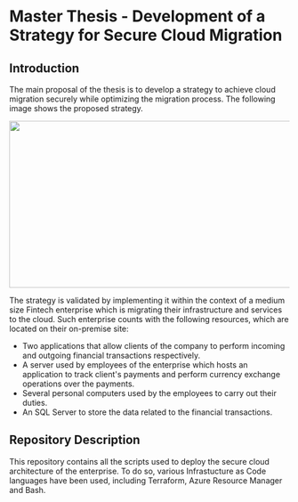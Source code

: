 # Master Thesis - Development of a Strategy for Secure Cloud Migration
## Introduction
The main proposal of the thesis is to develop a strategy to achieve cloud migration securely while optimizing the migration process. The following image shows the proposed strategy.

<p align="center">
  <img src="https://github.com/marina-aa00/TFM/assets/97545805/cfd5898d-8f69-4aba-bce0-d4d3ea6da27a" height="300" width="600"/>
</p>






The strategy is validated by implementing it within the context of a medium size Fintech enterprise which is migrating their infrastructure and services to the cloud. Such enterprise counts with the following resources, which are located on their on-premise site: 
- Two applications that allow clients of the company to perform incoming and outgoing financial transactions respectively.
- A server used by employees of the enterprise which hosts an application to track client's payments and perform currency exchange operations over the payments.
- Several personal computers used by the employees to carry out their duties.
- An SQL Server to store the data related to the financial transactions.
## Repository Description 
This repository contains all the scripts used to deploy the secure cloud architecture of the enterprise. To do so, various Infrastucture as Code languages have been used, including Terraform, Azure Resource Manager and Bash.  

